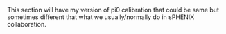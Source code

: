 This section will have my version of pi0 calibration that could be same but sometimes different that what we usually/normally do in sPHENIX collaboration.

